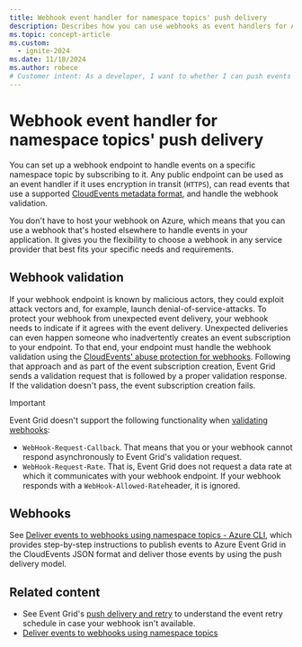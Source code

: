 ```yaml
---
title: Webhook event handler for namespace topics' push delivery
description: Describes how you can use webhooks as event handlers for Azure Event Grid namespace topics' push delivery.
ms.topic: concept-article
ms.custom:
  - ignite-2024
ms.date: 11/18/2024
ms.author: robece
# Customer intent: As a developer, I want to whether I can push events from a namespace topic to a Webhook.
---
```


# Webhook event handler for namespace topics' push delivery

You can set up a webhook endpoint to handle events on a specific namespace topic by subscribing to it. Any public endpoint can be used as an event handler if it uses encryption in transit (`HTTPS`), can read events that use a supported [CloudEvents metadata format](namespaces-cloud-events.md), and handle the webhook validation. 

You don't have to host your webhook on Azure, which means that you can use a webhook that's hosted elsewhere to handle events in your application. It gives you the flexibility to choose a webhook in any service provider that best fits your specific needs and requirements. 

## Webhook validation

If your webhook endpoint is known by malicious actors, they could exploit attack vectors and, for example, launch denial-of-service-attacks. To protect your webhook from unexpected event delivery, your webhook needs to indicate if it agrees with the event delivery. Unexpected deliveries can even happen someone who inadvertently creates an event subscription to your endpoint. To that end, your endpoint must handle the webhook validation using the [CloudEvents' abuse protection for webhooks](https://github.com/cloudevents/spec/blob/v1.0/http-webhook.md#4-abuse-protection). Following that approach and as part of the event subscription creation, Event Grid sends a validation request that is followed by a proper validation response. If the validation doesn't pass, the event subscription creation fails.

>[!IMPORTANT]
>Event Grid doesn't support the following functionality when [validating webhooks](https://github.com/cloudevents/spec/blob/v1.0/http-webhook.md#41-validation-request):
>- `WebHook-Request-Callback`. That means that you or your webhook cannot respond asynchronously to Event Grid's validation request.
>- `WebHook-Request-Rate`. That is, Event Grid does not request a data rate at which it communicates with your webhook endpoint. If your webhook responds with a `WebHook-Allowed-Rate`header, it is ignored.

## Webhooks
See [Deliver events to webhooks using namespace topics - Azure CLI](publish-deliver-events-with-namespace-topics-webhook.md), which provides step-by-step instructions to publish events to Azure Event Grid in the CloudEvents JSON format and deliver those events by using the push delivery model.


## Related content

- See Event Grid's [push delivery and retry](namespace-delivery-retry.md) to understand the event retry schedule in case your webhook isn't available.
- [Deliver events to webhooks using namespace topics](publish-deliver-events-with-namespace-topics-webhook.md)
